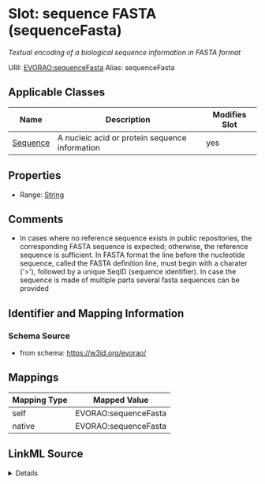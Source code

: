 

# Slot: sequence FASTA (sequenceFasta) 


_Textual encoding of a biological sequence information in FASTA format_





URI: [EVORAO:sequenceFasta](https://w3id.org/evorao/sequenceFasta)
Alias: sequenceFasta

<!-- no inheritance hierarchy -->





## Applicable Classes

| Name | Description | Modifies Slot |
| --- | --- | --- |
| [Sequence](Sequence.md) | A nucleic acid or protein sequence information |  yes  |







## Properties

* Range: [String](String.md)





## Comments

* In cases where no reference sequence exists in public repositories, the corresponding FASTA sequence is expected; otherwise, the reference sequence is sufficient. In FASTA format the line before the nucleotide sequence, called the FASTA definition line, must begin with a charater ('>'), followed by a unique SeqID (sequence identifier). In case the sequence is made of multiple parts several fasta sequences can be provided

## Identifier and Mapping Information







### Schema Source


* from schema: https://w3id.org/evorao/




## Mappings

| Mapping Type | Mapped Value |
| ---  | ---  |
| self | EVORAO:sequenceFasta |
| native | EVORAO:sequenceFasta |




## LinkML Source

<details>
```yaml
name: sequenceFasta
description: Textual encoding of a biological sequence information in FASTA format
title: sequence FASTA
comments:
- In cases where no reference sequence exists in public repositories, the corresponding
  FASTA sequence is expected; otherwise, the reference sequence is sufficient. In
  FASTA format the line before the nucleotide sequence, called the FASTA definition
  line, must begin with a charater ('>'), followed by a unique SeqID (sequence identifier).
  In case the sequence is made of multiple parts several fasta sequences can be provided
from_schema: https://w3id.org/evorao/
rank: 1000
alias: sequenceFasta
domain_of:
- Sequence
range: string
required: false
multivalued: false

```
</details>